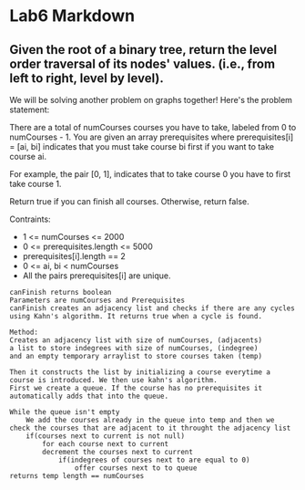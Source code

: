 # Lab6 Markdown
## Given the root of a binary tree, return the level order traversal of its nodes' values. (i.e., from left to right, level by level).
We will be solving another problem on graphs together! Here's the problem statement:

There are a total of numCourses courses you have to take, labeled from 0 to numCourses - 1. You are given an array prerequisites where prerequisites[i] = [ai, bi] indicates that you must take course bi first if you want to take course ai.

For example, the pair [0, 1], indicates that to take course 0 you have to first take course 1.

Return true if you can finish all courses. Otherwise, return false.

Contraints:

* 1 <= numCourses <= 2000
* 0 <= prerequisites.length <= 5000
* prerequisites[i].length == 2
* 0 <= ai, bi < numCourses
* All the pairs prerequisites[i] are unique.

```
canFinish returns boolean
Parameters are numCourses and Prerequisites
canFinish creates an adjacency list and checks if there are any cycles using Kahn's algorithm. It returns true when a cycle is found.

Method:
Creates an adjacency list with size of numCourses, (adjacents)
a list to store indegrees with size of numCourses, (indegree)
and an empty temporary arraylist to store courses taken (temp)

Then it constructs the list by initializing a course everytime a course is introduced. We then use kahn's algorithm.
First we create a queue. If the course has no prerequisites it automatically adds that into the queue.

While the queue isn't empty
    We add the courses already in the queue into temp and then we check the courses that are adjacent to it throught the adjacency list
    if(courses next to current is not null)
        for each course next to current 
        decrement the courses next to current
            if(indegrees of courses next to are equal to 0)
                offer courses next to to queue
returns temp length == numCourses 

